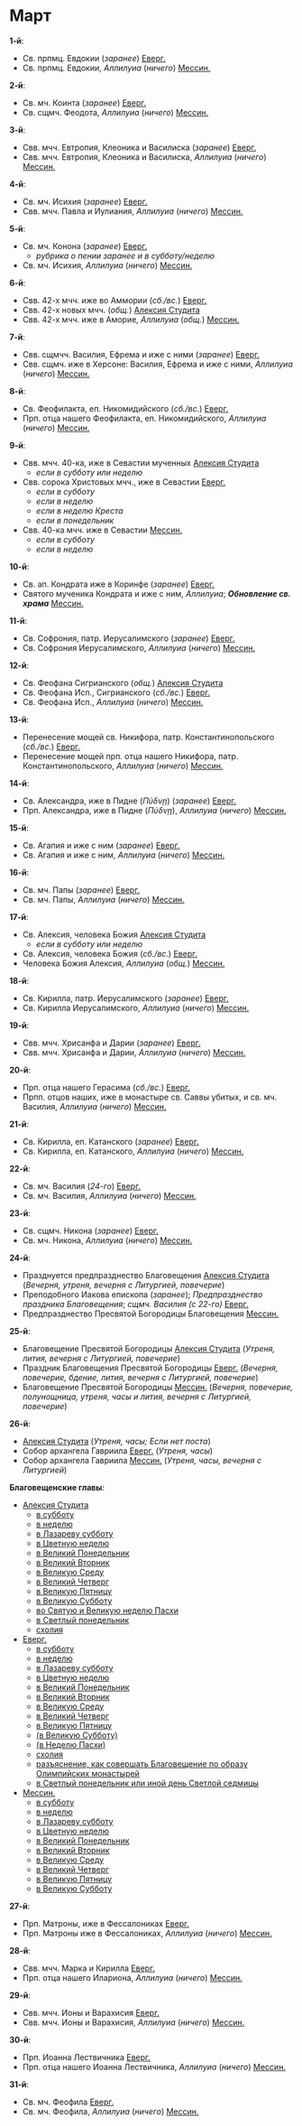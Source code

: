 
# Март

**1-й**:

- Св. прпмц. Евдокии (*заранее*) [Еверг.](03_01_EUR.ru.md)
- Св. прпмц. Евдокии, *Аллилуиа* (*ничего*) [Мессин.](03_01_MES.ru.md)

**2-й**:

- Св. мч. Коинта (*заранее*) [Еверг.](03_02_EUR.ru.md)
- Св. сщмч. Феодота, *Аллилуиа* (*ничего*) [Мессин.](03_02_MES.ru.md)

**3-й**:

- Свв. мчч. Евтропия, Клеоника и Василиска (*заранее*) [Еверг.](03_03_EUR.ru.md)
- Свв. мчч. Евтропия, Клеоника и Василиска, *Аллилуиа* (*ничего*) [Мессин.](03_03_MES.ru.md)

**4-й**:

- Св. мч. Исихия (*заранее*) [Еверг.](03_04_EUR.ru.md)
- Свв. мчч. Павла и Иулиания, *Аллилуиа* (*ничего*) [Мессин.](03_04_MES.ru.md)

**5-й**:

- Св. мч. Конона (*заранее*) [Еверг.](03_05_EUR.ru.md)
  - *рубрика о пении заранее и в субботу/неделю*
- Св. мч. Исихия, *Аллилуиа* (*ничего*) [Мессин.](03_05_MES.ru.md)

**6-й**:

- Свв. 42-х мчч. иже во Аммории (*сб./вс.*) [Еверг.](03_06_EUR.ru.md)
- Свв. 42-х новых мчч. (*общ.*) [Алексия Студита](03_06_AST.ru.md)
- Свв. 42-х мчч. иже в Аморие, *Аллилуиа* (*общ.*) [Мессин.](03_06_MES.ru.md)

**7-й**:

- Свв. сщмчч. Василия, Ефрема и иже с ними (*заранее*) [Еверг.](03_07_EUR.ru.md)
- Свв. сщмч. иже в Херсоне: Василия, Ефрема и иже с ними, *Аллилуиа* (*ничего*) [Мессин.](03_07_MES.ru.md)
  
**8-й**:

- Св. Феофилакта, еп. Никомидийского (*сб./вс.*) [Еверг.](03_08_EUR.ru.md)
- Прп. отца нашего Феофилакта, еп. Никомидийского, *Аллилуиа* (*ничего*) [Мессин.](03_08_MES.ru.md)
  
**9-й**:

- Свв. мчч. 40-ка, иже в Севастии мученных [Алексия Студита](03_09_AST.ru.md)
  - *если в субботу или неделю*
- Свв. сорока Христовых мчч., иже в Севастии [Еверг.](03_09_EUR.ru.md)
  - *если в субботу*
  - *если в неделю*
  - *если в неделю Креста*
  - *если в понедельник*
- Свв. 40-ка мчч. иже в Севастии [Мессин.](03_09_MES.ru.md)
  - *если в субботу*
  - *если в неделю*

**10-й**:

- Св. ап. Кондрата иже в Коринфе (*заранее*) [Еверг.](03_10_EUR.ru.md)
- Святого мученика Кондрата и иже с ним, *Аллилуиа*; ***Обновление св. храма*** [Мессин.](03_10_MES.ru.md)

**11-й**:

- Св. Софрония, патр. Иерусалимского (*заранее*) [Еверг.](03_11_EUR.ru.md)
- Св. Софрония Иерусалимского, *Аллилуиа* (*ничего*) [Мессин.](03_11_MES.ru.md)  
  
**12-й**:

- Св. Феофана Сигрианского (*общ.*) [Алексия Студита](03_12_AST.ru.md)
- Св. Феофана Исп., Сигрианского (*сб./вс.*) [Еверг.](03_12_EUR.ru.md)
- Св. Феофана Исп., *Аллилуиа* (*ничего*) [Мессин.](03_12_MES.ru.md)

**13-й**:

- Перенесение мощей св. Никифора, патр. Константинопольского (*сб./вс.*) [Еверг.](03_13_EUR.ru.md)
- Перенесение мощей прп. отца нашего Никифора, патр. Константинопольского, *Аллилуиа* (*ничего*) [Мессин.](03_13_MES.ru.md)

**14-й**:

- Св. Александра, иже в Пидне (*Πύδνῃ*) (*заранее*) [Еверг.](03_14_EUR.ru.md)
- Прп. Александра, иже в Пидне (*Πύδνῃ*), *Аллилуиа* (*ничего*) [Мессин.](03_14_MES.ru.md)

**15-й**:

- Св. Агапия и иже с ним (*заранее*) [Еверг.](03_15_EUR.ru.md)
- Св. Агапия и иже с ним, *Аллилуиа* (*ничего*) [Мессин.](03_15_MES.ru.md)

**16-й**:

- Св. мч. Папы (*заранее*) [Еверг.](03_16_EUR.ru.md)
- Св. мч. Папы, *Аллилуиа* (*ничего*) [Мессин.](03_16_MES.ru.md)

**17-й**:

- Св. Алексия, человека Божия [Алексия Студита](03_17_AST.ru.md)
  - *если в субботу или неделю*
- Св. Алексия, человека Божия (*сб./вс.*) [Еверг.](03_17_EUR.ru.md)
- Человека Божия Алексия, *Аллилуиа* (*общ.*) [Мессин.](03_17_MES.ru.md)

**18-й**:

- Св. Кирилла, патр. Иерусалимского (*заранее*) [Еверг.](03_18_EUR.ru.md)
- Св. Кирилла Иерусалимского, *Аллилуиа* (*ничего*) [Мессин.](03_18_MES.ru.md)

**19-й**:

- Свв. мчч. Хрисанфа и Дарии (*заранее*) [Еверг.](03_19_EUR.ru.md)
- Свв. мчч. Хрисанфа и Дарии, *Аллилуиа* (*ничего*) [Мессин.](03_19_MES.ru.md)

**20-й**:

- Прп. отца нашего Герасима (*сб./вс.*) [Еверг.](03_20_EUR.ru.md)
- Прпп. отцов наших, иже в монастыре св. Саввы убитых, и св. мч. Василия, *Аллилуиа* (*ничего*) [Мессин.](03_20_MES.ru.md)

**21-й**:

- Св. Кирилла, еп. Катанского (*заранее*) [Еверг.](03_21_EUR.ru.md)
- Св. Кирилла, еп. Катанского, *Аллилуиа* (*ничего*) [Мессин.](03_21_MES.ru.md)

**22-й**:

- Св. мч. Василия (*24-го*) [Еверг.](03_22_EUR.ru.md)
- Св. мч. Василия, *Аллилуиа* (*ничего*) [Мессин.](03_22_MES.ru.md)

**23-й**:

- Св. сщмч. Никона (*заранее*) [Еверг.](03_23_EUR.ru.md)
- Св. мч. Никона, *Аллилуиа* (*ничего*) [Мессин.](03_23_MES.ru.md)

**24-й**:

- Празднуется предпразднество Благовещения [Алексия Студита](03_24_AST.ru.md) 
(*Вечерня, утреня, вечерня с Литургией, повечерие*)
- Преподобного Иакова епископа (*заранее*); *Предпразднество праздника Благовещения*; *сщмч. Василия (с 22-го)* [Еверг.](03_24_EUR.ru.md)
- Предпразднество Пресвятой Богородицы Благовещения [Мессин.](03_24_MES.ru.md)

**25-й**:

- Благовещение Пресвятой Богородицы [Алексия Студита](03_25_AST.ru.md) 
(*Утреня, лития, вечерня с Литургией, повечерие*)
- Праздник Благовещения Пресвятой Богородицы [Еверг.](03_25_EUR.ru.md) 
(*Вечерня, повечерие, бдение, лития, вечерня с Литургией, повечерие*)
- Благовещение Пресвятой Богородицы [Мессин.](03_25_MES.ru.md)
(*Вечерня, повечерие, полунощница, утреня, часы и лития, вечерня с Литургией, повечерие*)

**26-й**:

- [Алексия Студита](03_26_AST.ru.md) (*Утреня, часы; Если нет поста*)
- Собор архангела Гавриила [Еверг.](03_26_EUR.ru.md) (*Утреня, часы*)
- Собор архангела Гавриила [Мессин.](03_26_MES.ru.md) (*Утреня, часы, вечерня с Литургией*)

**Благовещенские главы**:

- [Алексия Студита](03_26_X_AST.ru.md)
   - [в субботу](03_26_X_AST.ru.md#блг-01)
   - [в неделю](03_26_X_AST.ru.md#блг-02)
   - [в Лазареву субботу](03_26_X_AST.ru.md#блг-03)
   - [в Цветную неделю](03_26_X_AST.ru.md#блг-04)
   - [в Великий Понедельник](03_26_X_AST.ru.md#блг-05)
   - [в Великий Вторник](03_26_X_AST.ru.md#блг-06)
   - [в Великую Среду](03_26_X_AST.ru.md#блг-07)
   - [в Великий Четверг](03_26_X_AST.ru.md#блг-08)
   - [в Великую Пятницу](03_26_X_AST.ru.md#блг-09)
   - [в Великую Субботу](03_26_X_AST.ru.md#блг-10)
   - [во Святую и Великую неделю Пасхи](03_26_X_AST.ru.md#блг-11)
   - [в Светлый понедельник](03_26_X_AST.ru.md#блг-12)
   - [схолия](03_26_X_AST.ru.md#схолия)
- [Еверг.](03_26_X_EUR.ru.md)
  - [в субботу](03_26_X_EUR.ru.md#блг-01)
  - [в неделю](03_26_X_EUR.ru.md#блг-02)
  - [в Лазареву субботу](03_26_X_EUR.ru.md#блг-03)
  - [в Цветную неделю](03_26_X_EUR.ru.md#блг-04)
  - [в Великий Понедельник](03_26_X_EUR.ru.md#блг-05)
  - [в Великий Вторник](03_26_X_EUR.ru.md#блг-06)
  - [в Великую Среду](03_26_X_EUR.ru.md#блг-07)
  - [в Великий Четверг](03_26_X_EUR.ru.md#блг-08)
  - [в Великую Пятницу](03_26_X_EUR.ru.md#блг-09)
  - [(в Великую Субботу)](03_26_X_EUR.ru.md#блг-10)
  - [(в Неделю Пасхи)](03_26_X_EUR.ru.md#блг-11)
  - [схолия](03_26_X_EUR.ru.md#схолия)
  - [разъяснение, как совершать Благовещение по образу Олимпийских монастырей](03_26_X_EUR.ru.md#Разъяснение)
  - [в Светлый понедельник или иной день Светлой седмицы](03_26_X_EUR.ru.md#блг-12)
- [Мессин.](03_26_X_MES.ru.md) 
  - [в субботу](03_26_X_MES.ru.md#блг-01)
  - [в неделю](03_26_X_MES.ru.md#блг-02)
  - [в Лазареву субботу](03_26_X_MES.ru.md#блг-03)
  - [в Цветную неделю](03_26_X_MES.ru.md#блг-04)
  - [в Великий Понедельник](03_26_X_MES.ru.md#блг-05)
  - [в Великий Вторник](03_26_X_MES.ru.md#блг-06)
  - [в Великую Среду](03_26_X_MES.ru.md#блг-07)
  - [в Великий Четверг](03_26_X_MES.ru.md#блг-08)
  - [в Великую Пятницу](03_26_X_MES.ru.md#блг-09)
  - [в Великую Субботу](03_26_X_MES.ru.md#блг-10)

**27-й**: 

- Прп. Матроны, иже в Фессалониках [Еверг.](03_27_EUR.ru.md)
- Прп. Матроны иже в Фессалониках, *Аллилуиа* (*ничего*) [Мессин.](03_27_MES.ru.md) 

**28-й**: 

- Свв. мчч. Марка и Кирилла [Еверг.](03_28_EUR.ru.md)
- Прп. отца нашего Илариона, *Аллилуиа* (*ничего*) [Мессин.](03_28_MES.ru.md) 

**29-й**: 

- Свв. мчч. Ионы и Варахисия [Еверг.](03_29_EUR.ru.md) 
- Свв. мчч. Ионы и Варахисия, *Аллилуиа* (*ничего*) [Мессин.](03_29_MES.ru.md) 

**30-й**: 

- Прп. Иоанна Лествичника [Еверг.](03_30_EUR.ru.md)
- Прп. отца нашего Иоанна Лествичника, *Аллилуиа* (*ничего*) [Мессин.](03_30_MES.ru.md) 

**31-й**: 

- Св. мч. Феофила [Еверг.](03_31_EUR.ru.md)
- Св. мч. Феофила, *Аллилуиа* (*ничего*) [Мессин.](03_31_MES.ru.md) 
